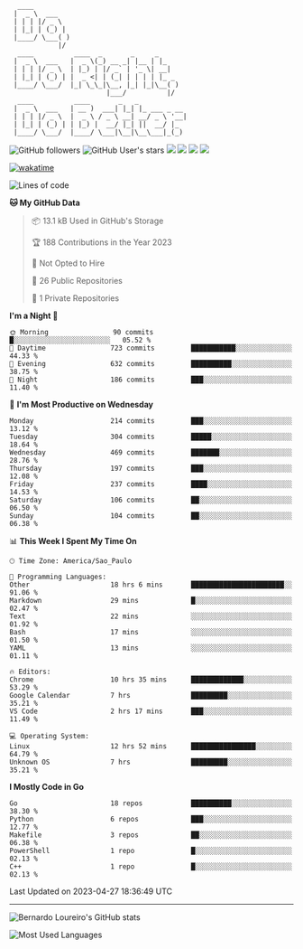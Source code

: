 ```ascii
  ____         
 |  _ \  ___   
 | | | |/ _ \  
 | |_| | (_) | 
 |____/ \___( )
            |/ 
  ____          ____  _       _     _     
 |  _ \  ___   |  _ \(_) __ _| |__ | |_   
 | | | |/ _ \  | |_) | |/ _` | '_ \| __|  
 | |_| | (_) | |  _ <| | (_| | | | | |_ _ 
 |____/ \___/  |_| \_\_|\__, |_| |_|\__( )
                        |___/          |/ 
  ____          ____       _   _            
 |  _ \  ___   | __ )  ___| |_| |_ ___ _ __ 
 | | | |/ _ \  |  _ \ / _ \ __| __/ _ \ '__|
 | |_| | (_) | | |_) |  __/ |_| ||  __/ |_  
 |____/ \___/  |____/ \___|\__|\__\___|_(_) 

```





![GitHub followers](https://img.shields.io/github/followers/bernardolm?style=for-the-badge&label=GitHub%20followers) ![GitHub User's stars](https://img.shields.io/github/stars/bernardolm?style=for-the-badge&label=GitHub%20User's%20stars) [![](https://img.shields.io/static/v1?logo=linkedin&label=LinkedIn&message=bernardolm&color=0A66C2&style=for-the-badge)](https://www.linkedin.com/in/bernardolm) [![](https://img.shields.io/static/v1?logo=lastdotfm&label=last.fm&message=bernardolm&color=D51007&style=for-the-badge)](https://www.last.fm/user/bernardolm) [![](https://img.shields.io/static/v1?logo=spotify&label=spotify&message=bernardolou&color=1ED760&style=for-the-badge)](https://open.spotify.com/user/bernardolou) [![](https://img.shields.io/static/v1?logo=awesomelists&label=My%20awesome%20stars&message=⭐⭐⭐&color=FC60A8&style=for-the-badge)](https://github.com/bernardolm/awesome-stars)

[![wakatime](https://wakatime.com/badge/user/186868b7-2443-4b6b-ae40-3d29d342e88e.svg)](https://wakatime.com/@186868b7-2443-4b6b-ae40-3d29d342e88e)

<!--START_SECTION:waka-->
![Lines of code](https://img.shields.io/badge/From%20Hello%20World%20I%27ve%20Written-3.1%20million%20lines%20of%20code-blue)

**🐱 My GitHub Data** 

> 📦 13.1 kB Used in GitHub's Storage 
 > 
> 🏆 188 Contributions in the Year 2023
 > 
> 🚫 Not Opted to Hire
 > 
> 📜 26 Public Repositories 
 > 
> 🔑 1 Private Repositories 
 > 
**I'm a Night 🦉** 

```text
🌞 Morning                90 commits          █░░░░░░░░░░░░░░░░░░░░░░░░   05.52 % 
🌆 Daytime                723 commits         ███████████░░░░░░░░░░░░░░   44.33 % 
🌃 Evening                632 commits         ██████████░░░░░░░░░░░░░░░   38.75 % 
🌙 Night                  186 commits         ███░░░░░░░░░░░░░░░░░░░░░░   11.40 % 
```
📅 **I'm Most Productive on Wednesday** 

```text
Monday                   214 commits         ███░░░░░░░░░░░░░░░░░░░░░░   13.12 % 
Tuesday                  304 commits         █████░░░░░░░░░░░░░░░░░░░░   18.64 % 
Wednesday                469 commits         ███████░░░░░░░░░░░░░░░░░░   28.76 % 
Thursday                 197 commits         ███░░░░░░░░░░░░░░░░░░░░░░   12.08 % 
Friday                   237 commits         ████░░░░░░░░░░░░░░░░░░░░░   14.53 % 
Saturday                 106 commits         ██░░░░░░░░░░░░░░░░░░░░░░░   06.50 % 
Sunday                   104 commits         ██░░░░░░░░░░░░░░░░░░░░░░░   06.38 % 
```


📊 **This Week I Spent My Time On** 

```text
🕑︎ Time Zone: America/Sao_Paulo

💬 Programming Languages: 
Other                    18 hrs 6 mins       ███████████████████████░░   91.06 % 
Markdown                 29 mins             █░░░░░░░░░░░░░░░░░░░░░░░░   02.47 % 
Text                     22 mins             ░░░░░░░░░░░░░░░░░░░░░░░░░   01.92 % 
Bash                     17 mins             ░░░░░░░░░░░░░░░░░░░░░░░░░   01.50 % 
YAML                     13 mins             ░░░░░░░░░░░░░░░░░░░░░░░░░   01.11 % 

🔥 Editors: 
Chrome                   10 hrs 35 mins      █████████████░░░░░░░░░░░░   53.29 % 
Google Calendar          7 hrs               █████████░░░░░░░░░░░░░░░░   35.21 % 
VS Code                  2 hrs 17 mins       ███░░░░░░░░░░░░░░░░░░░░░░   11.49 % 

💻 Operating System: 
Linux                    12 hrs 52 mins      ████████████████░░░░░░░░░   64.79 % 
Unknown OS               7 hrs               █████████░░░░░░░░░░░░░░░░   35.21 % 
```

**I Mostly Code in Go** 

```text
Go                       18 repos            ██████████░░░░░░░░░░░░░░░   38.30 % 
Python                   6 repos             ███░░░░░░░░░░░░░░░░░░░░░░   12.77 % 
Makefile                 3 repos             ██░░░░░░░░░░░░░░░░░░░░░░░   06.38 % 
PowerShell               1 repo              █░░░░░░░░░░░░░░░░░░░░░░░░   02.13 % 
C++                      1 repo              █░░░░░░░░░░░░░░░░░░░░░░░░   02.13 % 
```




 Last Updated on 2023-04-27 18:36:49 UTC
<!--END_SECTION:waka-->

---

![Bernardo Loureiro's GitHub stats](https://github-readme-stats.vercel.app/api?username=bernardolm&count_private=true&show_icons=true&theme=nightowl&include_all_commits=true)

![Most Used Languages](https://github-readme-stats.vercel.app/api/top-langs/?username=bernardolm&theme=nightowl&langs_count=99)
